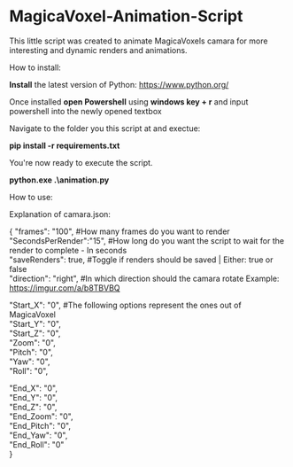 # MagicaVoxel-Animation-Script
This little script was created to animate MagicaVoxels camara for more interesting and dynamic renders and animations.

How to install:

**Install** the latest version of Python: https://www.python.org/

Once installed **open Powershell** using **windows key + r** and input powershell into the newly opened textbox

Navigate to the folder you this script at and exectue:

**pip install -r requirements.txt**

You're now ready to execute the script. 

**python.exe .\animation.py**

How to use:


Explanation of camara.json:

{
"frames":    "100",       #How many frames do you want to render  
"SecondsPerRender":"15",  #How long do you want the script to wait for the render to complete - In seconds  
"saveRenders": true,      #Toggle if renders should be saved | Either: true or false  
"direction": "right",     #In which direction should the camara rotate Example: https://imgur.com/a/b8TBVBQ  

"Start_X":   "0",         #The following options represent the ones out of MagicaVoxel  
"Start_Y":   "0",  
"Start_Z":   "0",  
"Zoom":      "0",  
"Pitch":     "0",  
"Yaw":       "0",  
"Roll":      "0",  

"End_X":     "0",  
"End_Y":     "0",  
"End_Z":     "0",  
"End_Zoom":  "0",  
"End_Pitch": "0",  
"End_Yaw":   "0",   
"End_Roll":  "0"  
}  
